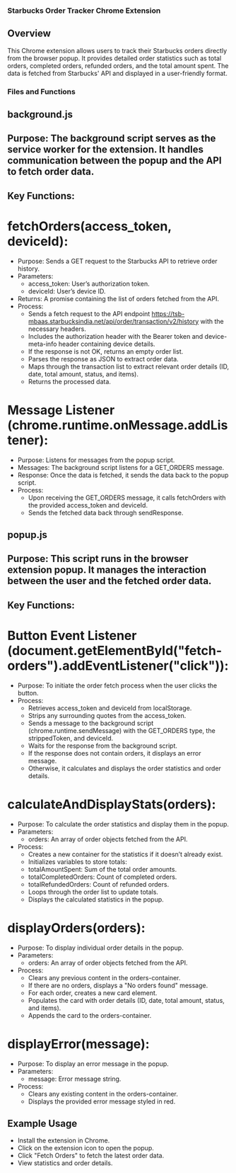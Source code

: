 ### Starbucks Order Tracker Chrome Extension
## Overview
This Chrome extension allows users to track their Starbucks orders directly from the browser popup. It provides detailed order statistics such as total orders, completed orders, refunded orders, and the total amount spent. The data is fetched from Starbucks' API and displayed in a user-friendly format.

### Files and Functions
## background.js

## Purpose: The background script serves as the service worker for the extension. It handles communication between the popup and the API to fetch order data.

## Key Functions:

# fetchOrders(access_token, deviceId):

- Purpose: Sends a GET request to the Starbucks API to retrieve order history.
- Parameters:
    - access_token: User’s authorization token.
    - deviceId: User’s device ID.
- Returns: A promise containing the list of orders fetched from the API.
- Process:
    - Sends a fetch request to the API endpoint https://tsb-mbaas.starbucksindia.net/api/order/transaction/v2/history with the necessary headers.
    - Includes the authorization header with the Bearer token and device-meta-info header containing device details.
    - If the response is not OK, returns an empty order list.
    - Parses the response as JSON to extract order data.
    - Maps through the transaction list to extract relevant order details (ID, date, total amount, status, and items).
    - Returns the processed data.
# Message Listener (chrome.runtime.onMessage.addListener):

- Purpose: Listens for messages from the popup script.
- Messages: The background script listens for a GET_ORDERS message.
- Response: Once the data is fetched, it sends the data back to the popup script.
- Process:
    - Upon receiving the GET_ORDERS message, it calls fetchOrders with the provided access_token and deviceId.
    - Sends the fetched data back through sendResponse.
      
## popup.js

## Purpose: This script runs in the browser extension popup. It manages the interaction between the user and the fetched order data.

## Key Functions:

# Button Event Listener (document.getElementById("fetch-orders").addEventListener("click")):

- Purpose: To initiate the order fetch process when the user clicks the button.
- Process:
    - Retrieves access_token and deviceId from localStorage.
    - Strips any surrounding quotes from the access_token.
    - Sends a message to the background script (chrome.runtime.sendMessage) with the GET_ORDERS type, the strippedToken, and deviceId.
    - Waits for the response from the background script.
    - If the response does not contain orders, it displays an error message.
    - Otherwise, it calculates and displays the order statistics and order details.

# calculateAndDisplayStats(orders):

- Purpose: To calculate the order statistics and display them in the popup.
- Parameters:
    - orders: An array of order objects fetched from the API.
- Process:
    - Creates a new container for the statistics if it doesn’t already exist.
    - Initializes variables to store totals:
    - totalAmountSpent: Sum of the total order amounts.
    - totalCompletedOrders: Count of completed orders.
    - totalRefundedOrders: Count of refunded orders.
    - Loops through the order list to update totals.
    - Displays the calculated statistics in the popup.
# displayOrders(orders):

- Purpose: To display individual order details in the popup.
- Parameters:
    - orders: An array of order objects fetched from the API.
- Process:
    - Clears any previous content in the orders-container.
    - If there are no orders, displays a "No orders found" message.
    - For each order, creates a new card element.
    - Populates the card with order details (ID, date, total amount, status, and items).
    - Appends the card to the orders-container.
# displayError(message):

- Purpose: To display an error message in the popup.
- Parameters:
    - message: Error message string.
- Process:
    - Clears any existing content in the orders-container.
    - Displays the provided error message styled in red.
 
## Example Usage
- Install the extension in Chrome.
- Click on the extension icon to open the popup.
- Click "Fetch Orders" to fetch the latest order data.
- View statistics and order details.
